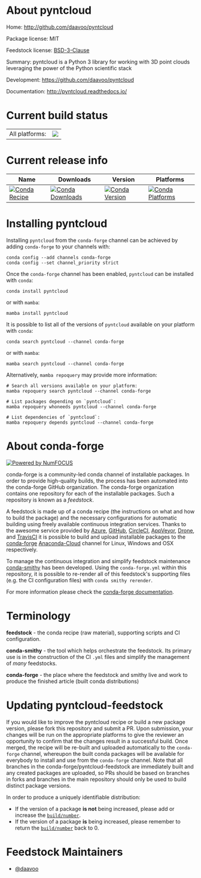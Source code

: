 About pyntcloud
===============

Home: http://github.com/daavoo/pyntcloud

Package license: MIT

Feedstock license: [BSD-3-Clause](https://github.com/conda-forge/pyntcloud-feedstock/blob/main/LICENSE.txt)

Summary: pyntcloud is a Python 3 library for working with 3D point clouds leveraging the power of the Python scientific stack

Development: https://github.com/daavoo/pyntcloud

Documentation: http://pyntcloud.readthedocs.io/

Current build status
====================


<table><tr><td>All platforms:</td>
    <td>
      <a href="https://dev.azure.com/conda-forge/feedstock-builds/_build/latest?definitionId=8045&branchName=main">
        <img src="https://dev.azure.com/conda-forge/feedstock-builds/_apis/build/status/pyntcloud-feedstock?branchName=main">
      </a>
    </td>
  </tr>
</table>

Current release info
====================

| Name | Downloads | Version | Platforms |
| --- | --- | --- | --- |
| [![Conda Recipe](https://img.shields.io/badge/recipe-pyntcloud-green.svg)](https://anaconda.org/conda-forge/pyntcloud) | [![Conda Downloads](https://img.shields.io/conda/dn/conda-forge/pyntcloud.svg)](https://anaconda.org/conda-forge/pyntcloud) | [![Conda Version](https://img.shields.io/conda/vn/conda-forge/pyntcloud.svg)](https://anaconda.org/conda-forge/pyntcloud) | [![Conda Platforms](https://img.shields.io/conda/pn/conda-forge/pyntcloud.svg)](https://anaconda.org/conda-forge/pyntcloud) |

Installing pyntcloud
====================

Installing `pyntcloud` from the `conda-forge` channel can be achieved by adding `conda-forge` to your channels with:

```
conda config --add channels conda-forge
conda config --set channel_priority strict
```

Once the `conda-forge` channel has been enabled, `pyntcloud` can be installed with `conda`:

```
conda install pyntcloud
```

or with `mamba`:

```
mamba install pyntcloud
```

It is possible to list all of the versions of `pyntcloud` available on your platform with `conda`:

```
conda search pyntcloud --channel conda-forge
```

or with `mamba`:

```
mamba search pyntcloud --channel conda-forge
```

Alternatively, `mamba repoquery` may provide more information:

```
# Search all versions available on your platform:
mamba repoquery search pyntcloud --channel conda-forge

# List packages depending on `pyntcloud`:
mamba repoquery whoneeds pyntcloud --channel conda-forge

# List dependencies of `pyntcloud`:
mamba repoquery depends pyntcloud --channel conda-forge
```


About conda-forge
=================

[![Powered by
NumFOCUS](https://img.shields.io/badge/powered%20by-NumFOCUS-orange.svg?style=flat&colorA=E1523D&colorB=007D8A)](https://numfocus.org)

conda-forge is a community-led conda channel of installable packages.
In order to provide high-quality builds, the process has been automated into the
conda-forge GitHub organization. The conda-forge organization contains one repository
for each of the installable packages. Such a repository is known as a *feedstock*.

A feedstock is made up of a conda recipe (the instructions on what and how to build
the package) and the necessary configurations for automatic building using freely
available continuous integration services. Thanks to the awesome service provided by
[Azure](https://azure.microsoft.com/en-us/services/devops/), [GitHub](https://github.com/),
[CircleCI](https://circleci.com/), [AppVeyor](https://www.appveyor.com/),
[Drone](https://cloud.drone.io/welcome), and [TravisCI](https://travis-ci.com/)
it is possible to build and upload installable packages to the
[conda-forge](https://anaconda.org/conda-forge) [Anaconda-Cloud](https://anaconda.org/)
channel for Linux, Windows and OSX respectively.

To manage the continuous integration and simplify feedstock maintenance
[conda-smithy](https://github.com/conda-forge/conda-smithy) has been developed.
Using the ``conda-forge.yml`` within this repository, it is possible to re-render all of
this feedstock's supporting files (e.g. the CI configuration files) with ``conda smithy rerender``.

For more information please check the [conda-forge documentation](https://conda-forge.org/docs/).

Terminology
===========

**feedstock** - the conda recipe (raw material), supporting scripts and CI configuration.

**conda-smithy** - the tool which helps orchestrate the feedstock.
                   Its primary use is in the construction of the CI ``.yml`` files
                   and simplify the management of *many* feedstocks.

**conda-forge** - the place where the feedstock and smithy live and work to
                  produce the finished article (built conda distributions)


Updating pyntcloud-feedstock
============================

If you would like to improve the pyntcloud recipe or build a new
package version, please fork this repository and submit a PR. Upon submission,
your changes will be run on the appropriate platforms to give the reviewer an
opportunity to confirm that the changes result in a successful build. Once
merged, the recipe will be re-built and uploaded automatically to the
`conda-forge` channel, whereupon the built conda packages will be available for
everybody to install and use from the `conda-forge` channel.
Note that all branches in the conda-forge/pyntcloud-feedstock are
immediately built and any created packages are uploaded, so PRs should be based
on branches in forks and branches in the main repository should only be used to
build distinct package versions.

In order to produce a uniquely identifiable distribution:
 * If the version of a package **is not** being increased, please add or increase
   the [``build/number``](https://docs.conda.io/projects/conda-build/en/latest/resources/define-metadata.html#build-number-and-string).
 * If the version of a package **is** being increased, please remember to return
   the [``build/number``](https://docs.conda.io/projects/conda-build/en/latest/resources/define-metadata.html#build-number-and-string)
   back to 0.

Feedstock Maintainers
=====================

* [@daavoo](https://github.com/daavoo/)

